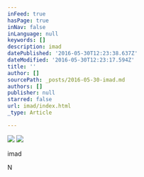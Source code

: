 ```yaml
---
inFeed: true
hasPage: true
inNav: false
inLanguage: null
keywords: []
description: imad
datePublished: '2016-05-30T12:23:38.637Z'
dateModified: '2016-05-30T12:23:17.594Z'
title: ''
author: []
sourcePath: _posts/2016-05-30-imad.md
authors: []
publisher: null
starred: false
url: imad/index.html
_type: Article

---
```

![](https://the-grid-user-content.s3-us-west-2.amazonaws.com/c15f8f95-d0a2-4c51-984f-0095cf825947.jpg)
![](https://the-grid-user-content.s3-us-west-2.amazonaws.com/9ef09ded-2c88-4fe7-8f87-3a6fc60e732c.jpg)

imad

N